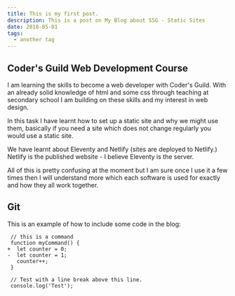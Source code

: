 ```yaml
---
title: This is my first post.
description: This is a post on My Blog about SSG - Static Sites
date: 2018-05-01
tags:
  - another tag
---
```


## Coder's Guild Web Development Course

I am learning the skills to become a web developer with Coder's Guild.
With an already solid knowledge of html and some css through teaching at secondary school I am building on these skills and my interest in web design.

In this task I have learnt how to set up a static site and why we might use them, basically if you need a site which does not change regularly you would use a static site.

We have learnt about Eleventy and Netlify (sites are deployed to Netlify.)
Netlify is the published website - I believe Eleventy is the server.

All of this is pretty confusing at the moment but I am sure once I use it a few times then I will understand more which each software is used for exactly and how they all work together.

## Git


This is an example of how to include some code in the blog:

```diff-js
 // this is a command
 function myCommand() {
+  let counter = 0;
-  let counter = 1;
   counter++;
 }

 // Test with a line break above this line.
 console.log('Test');
```
